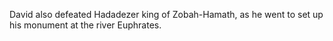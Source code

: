 David also defeated Hadadezer king of Zobah-Hamath, as he went to set up his monument at the river Euphrates.

